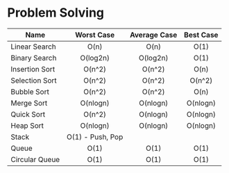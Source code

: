 # Problem Solving
| Name           | Worst Case    | Average Case  | Best Case     |
| -------------- |:-------------:|:-------------:|:-------------:|
| Linear Search  | O(n)          | O(n)          | O(1)          |
| Binary Search  | O(log2n)      | O(log2n)      | O(1)          |
| Insertion Sort | O(n^2)        | O(n^2)        | O(n)          |
| Selection Sort | O(n^2)        | O(n^2)        | O(n^2)        |
| Bubble Sort    | O(n^2)        | O(n^2)        | O(n)          |
| Merge Sort     | O(nlogn)      | O(nlogn)      | O(nlogn)      |
| Quick Sort     | O(n^2)        | O(nlogn)      | O(nlogn)      |
| Heap Sort      | O(nlogn)      | O(nlogn)      | O(nlogn)      |
| Stack          | O(1) - Push, Pop            |
| Queue          | O(1)          | O(1)          | O(1)          |
| Circular Queue | O(1)          | O(1)          | O(1)          |

